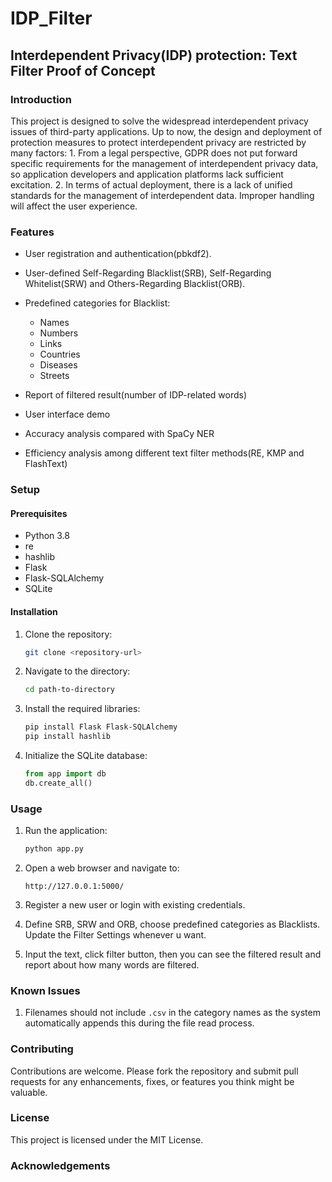 # IDP_Filter
## Interdependent Privacy(IDP) protection: Text Filter Proof of Concept

### Introduction

This project is designed to solve the widespread interdependent privacy issues of third-party applications. Up to now, the design and deployment of protection measures to protect interdependent privacy are restricted by many factors: 1. From a legal perspective, GDPR does not put forward specific requirements for the management of interdependent privacy data, so application developers and application platforms lack sufficient excitation. 2. In terms of actual deployment, there is a lack of unified standards for the management of interdependent data. Improper handling will affect the user experience.

### Features

- User registration and authentication(pbkdf2).

- User-defined Self-Regarding Blacklist(SRB), Self-Regarding Whitelist(SRW) and Others-Regarding Blacklist(ORB).
- Predefined categories for Blacklist:
  - Names
  - Numbers
  - Links
  - Countries
  - Diseases
  - Streets
- Report of filtered result(number of IDP-related words) 
- User interface demo
- Accuracy analysis compared with SpaCy NER
- Efficiency analysis among different text filter methods(RE, KMP and FlashText)

### Setup

#### Prerequisites

- Python 3.8
- re
- hashlib  
- Flask
- Flask-SQLAlchemy
- SQLite

#### Installation

1. Clone the repository:

   ```bash
   git clone <repository-url>
   ```

2. Navigate to the directory:

   ```bash
   cd path-to-directory
   ```

3. Install the required libraries:

   ```bash
   pip install Flask Flask-SQLAlchemy
   pip install hashlib
   ```

4. Initialize the SQLite database:

   ```python
   from app import db
   db.create_all()
   ```

### Usage

1. Run the application:

   ```bash
   python app.py
   ```

2. Open a web browser and navigate to:

   ```
   http://127.0.0.1:5000/
   ```

3. Register a new user or login with existing credentials.

4. Define SRB, SRW and ORB, choose predefined categories as Blacklists. Update the Filter Settings whenever u want.

5. Input the text, click filter button, then you can see the filtered result and report about how many words are filtered.

### Known Issues

1. Filenames should not include `.csv` in the category names as the system automatically appends this during the file read process.

### Contributing

Contributions are welcome. Please fork the repository and submit pull requests for any enhancements, fixes, or features you think might be valuable.

### License

This project is licensed under the MIT License.

### Acknowledgements


